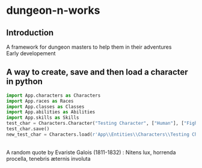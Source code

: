 # dungeon-n-works

## Introduction

A framework for dungeon masters to help them in their adventures \
Early developement

## A way to create, save and then load a character in python

```python
import App.characters as Characters
import App.races as Races
import App.classes as Classes
import App.abilities as Abilities
import App.skills as Skills
test_char = Characters.Character("Testing Character", ["Human"], ["Fighter"])
test_char.save()
new_test_char = Characters.load(r'App\\Entities\\Characters\\Testing Character.txt')
```

\
A random quote by Evariste Galois (1811-1832) : Nitens lux, horrenda procella, tenebris æternis involuta
